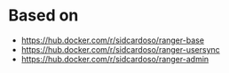 # Based on

- https://hub.docker.com/r/sidcardoso/ranger-base
- https://hub.docker.com/r/sidcardoso/ranger-usersync
- https://hub.docker.com/r/sidcardoso/ranger-admin
